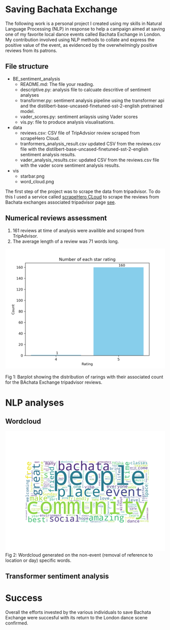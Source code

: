    # Saving Bachata Exchange

The following work is a personal project I created using my skills in Natural Language Processing (NLP) in  response to help a campaign aimed at saving one of my favorite local dance events called Bachata Exchange in London. My contribution involved using NLP methods to collate and express the positive value of the event, as evidenced by the overwhelmingly positive reviews from its patrons.

## File structure

- BE_sentiment_analysis
   - README.md: The file your reading.
   - descriptive.py: analysis file to calcuate descritive of sentiment analyses
   - transformer.py: sentiment analysis pipeline using the transformer api and the distilbert-base-uncased-finetuned-sst-2-english pretrained model.
   - vader_scores.py: sentiment anlaysis using Vader scores
   - vis.py: file to produce analysis visualisations.
- data
   - reviews.csv: CSV file of TripAdvsior review scraped from scrapeHero Cloud.
   - tranformers_analysis_result.csv updated CSV from the reviews.csv file with the distilbert-base-uncased-finetuned-sst-2-english sentiment analysis results.
   - vader_analysis_results.csv: updated CSV from the reviews.csv file with the vader score sentiment analysis results.
- vis
   - starbar.png 
   - word_cloud.png  

The first step of the project was to scrape the data from tripadvisor. To do this I used a service called [scrapeHero CLoud](https://cloud.scrapehero.com/crawlers) to scrape the reviews from Bachata exchanges associated tripadvisor page [see](https://www.tripadvisor.co.uk/Attraction_Review-g186338-d26663269-Reviews-Bachata_Exchange-London_England.html).

## Numerical reviews assessment

1. 161 reviews at time of analysis were availible and scraped from TripAdvisor.
2. The average length of a review was 71 words long.

![starbar](vis/starbar_.png)

Fig 1: Barplot showing the distribution of rarings with their associated count for the BAchata Exchange tripadvisor reviews.


# NLP analyses

## Wordcloud
![wordcloud](vis/word_cloud.png)
Fig 2: Wordcloud generated on the non-event (removal of reference to location or day) specific words.

## Transformer sentiment analysis

# Success
Overall the efforts invested by the various individuals to save Bachata Exchange were succesful with its return to the London dance scene confirmed.
